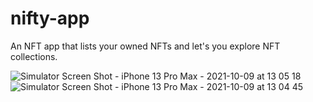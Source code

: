 # nifty-app

An NFT app that lists your owned NFTs and let's you explore NFT collections.

![Simulator Screen Shot - iPhone 13 Pro Max - 2021-10-09 at 13 05 18](https://user-images.githubusercontent.com/48912582/151903189-34509326-fdcb-40ea-af69-e213255c8b93.png)
![Simulator Screen Shot - iPhone 13 Pro Max - 2021-10-09 at 13 04 45](https://user-images.githubusercontent.com/48912582/151903200-a232eecd-8f4c-40cb-84db-53f910d1bd57.png)
